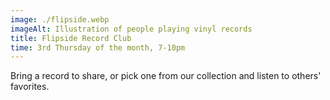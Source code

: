 ```yaml
---
image: ./flipside.webp
imageAlt: Illustration of people playing vinyl records
title: Flipside Record Club
time: 3rd Thursday of the month, 7-10pm
---
```


Bring a record to share, or pick one from our collection and listen to others' favorites.
